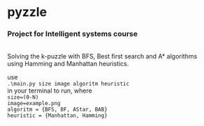 # pyzzle
<h3>Project for Intelligent systems course</h3> <br />
Solving the k-puzzle with BFS, Best first search and A* algorithms <br />
using Hamming and Manhattan heuristics.

use <br />
`.\main.py size image algoritm heuristic  `<br />
in your terminal to run,
where <br />
`size=(0-N)`<br />
`image=example.png `<br />
`algoritm = {BFS, BF, AStar, BAB}`<br />
`heuristic = {Manhattan, Hamming}`


